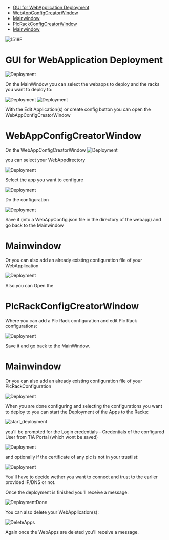 - [GUI for WebApplication Deployment](#gui-for-webapplication-deployment)
- [WebAppConfigCreatorWindow](#webappconfigcreatorwindow)
- [Mainwindow](#mainwindow)
- [PlcRackConfigCreatorWindow](#plcrackconfigcreatorwindow)
- [Mainwindow](#mainwindow-1)
  
![1518F](screens/1518F.png)
# GUI for WebApplication Deployment 
![Deployment](screens/Gif.gif)

On the MainWindow you can select the webapps to deploy and the racks you want to deploy to:

![Deployment](screens/01_Menu.png)
![Deployment](screens/12_select_apps_and_racks.png)

With the Edit Application(s) or create config button you can open the WebAppConfigCreatorWindow

# WebAppConfigCreatorWindow
On the WebAppConfigCreatorWindow 
![Deployment](screens/02_configcreatorwindow.png)

you can select your WebAppdirectory

![Deployment](screens/03_choose_directory.png)

Select the app you want to configure

![Deployment](screens/04_select_app.png)

Do the configuration

![Deployment](screens/05_configure_app.png)

Save it (into a WebAppConfig.json file in the directory of the webapp) and go back to the Mainwindow
# Mainwindow

Or you can also add an already existing configuration file of your WebApplication

![Deployment](screens/docu_addExistingConfigFile.png)

Also you can Open the

# PlcRackConfigCreatorWindow
Where you can add a Plc Rack configuration and edit Plc Rack configurations:

![Deployment](screens/10_select_rack.png)

Save it and go back to the MainWindow.

# Mainwindow
Or you can also add an already existing configuration file of your PlcRackConfiguration

![Deployment](screens/docu_addExistingRackConfigFile.png)

When you are done configuring and selecting the configurations you want to deploy to you can start the Deployment of the Apps to the Racks:

![start_deployment](screens/docu_startDeployment.png)

you'll be prompted for the Login credentials - Credentials of the configured User from TIA Portal (which wont be saved)

![Deployment](screens/14_login.png)

and optionally if the certificate of any plc is not in your trustlist:

![Deployment](screens/docu_ca_not_trusted.png)

You'll have to decide wether you want to connect and trust to the earlier provided IP/DNS or not.

Once the deployment is finished you'll receive a message:

![DeploymentDone](screens/docu_deploymentDone.png)

You can also delete your WebApplication(s):

![DeleteApps](screens/docu_deleteApp.png)

Again once the WebApps are deleted you'll receive a message.